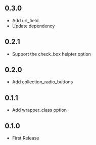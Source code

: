 ## 0.3.0

- Add url_field
- Update dependency

## 0.2.1

- Support the check_box helpter option

## 0.2.0

- Add collection_radio_buttons

## 0.1.1

- Add wrapper_class option

## 0.1.0

- First Release
